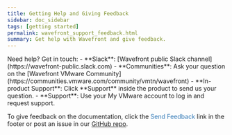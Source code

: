 ```yaml
---
title: Getting Help and Giving Feedback
sidebar: doc_sidebar
tags: [getting started]
permalink: wavefront_support_feedback.html
summary: Get help with Wavefront and give feedback.
---
```


<div class="faw">
Need help? Get in touch:
- **Slack**: [Wavefront public Slack channel](https://wavefront-public.slack.com)
- **Communities**: Ask your question on the [Wavefront VMware Community](https://communities.vmware.com/community/vmtn/wavefront)
- **In-product Support**: Click **Support** inside the product to send us your question.
- **Support**: Use your My VMware account to log in and request support.

To give feedback on the documentation, click the <span style="color:#337AB7"><i class="fa fa-envelope-o"></i> Send Feedback</span> link in the footer or post an issue in our <a href="{{site.github_issues_path}}">GitHub repo</a>.</div>
